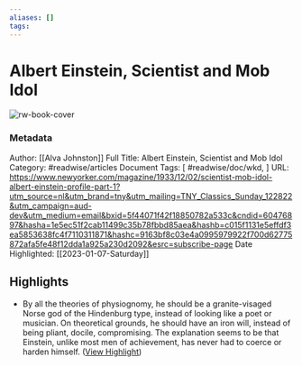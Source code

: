 ```yaml
---
aliases: []
tags:
---
```

# Albert Einstein, Scientist and Mob Idol

![rw-book-cover](https://media.newyorker.com/photos/590974f52179605b11ad81b6/16:9/w_1280,c_limit/331202_ra2.jpg)
### Metadata
Author: [[Alva Johnston]]
Full Title: Albert Einstein, Scientist and Mob Idol
Category: #readwise/articles
Document Tags: [ #readwise/doc/wkd, ]
URL: https://www.newyorker.com/magazine/1933/12/02/scientist-mob-idol-albert-einstein-profile-part-1?utm_source=nl&utm_brand=tny&utm_mailing=TNY_Classics_Sunday_122822&utm_campaign=aud-dev&utm_medium=email&bxid=5f44071f42f18850782a533c&cndid=60476897&hasha=1e5ec51f2cab11499c35b78fbbd85aea&hashb=c015f1131e5effdf3ea5853638fc4f7110311871&hashc=9163bf8c03e4a0995979922f700d62775872afa5fe48f12dda1a925a230d2092&esrc=subscribe-page
Date Highlighted: [[2023-01-07-Saturday]]

## Highlights
- By all the theories of physiognomy, he should be a granite-visaged Norse god of the Hindenburg type, instead of looking like a poet or musician. On theoretical grounds, he should have an iron will, instead of being pliant, docile, compromising. The explanation seems to be that Einstein, unlike most men of achievement, has never had to coerce or harden himself. ([View Highlight](https://read.readwise.io/read/01gp6jt2666d89v6ncgbe4s2cr))
